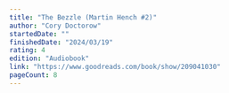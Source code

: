 ```yaml
---
title: "The Bezzle (Martin Hench #2)"
author: "Cory Doctorow"
startedDate: ""
finishedDate: "2024/03/19"
rating: 4
edition: "Audiobook"
link: "https://www.goodreads.com/book/show/209041030"
pageCount: 8
---
```



